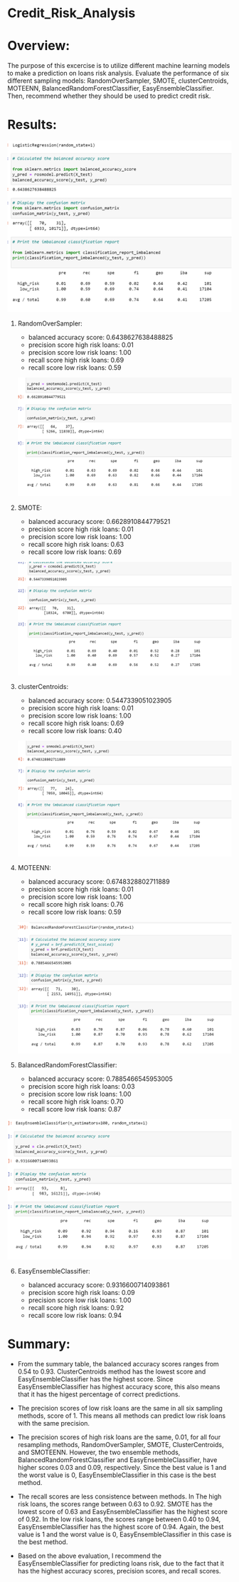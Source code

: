 # Credit_Risk_Analysis

# Overview:

The purpose of this excercise is to utilize different machine learning models to make a prediction on loans risk analysis. Evaluate the performance of six different sampling models: RandomOverSampler, SMOTE, clusterCentroids, MOTEENN, BalancedRandomForestClassifier, EasyEnsembleClassifier. Then, recommend whether they should be used to predict credit risk.

# Results: 
  
   ![random_os.png](images/random_os.png)
 1. RandomOverSampler:
  
      - balanced accuracy score: 0.6438627638488825
      - precision score high risk loans: 0.01
      - precision score low risk loans: 1.00
      - recall score high risk loans: 0.69
      - recall score low risk loans: 0.59
  
    ![smote.png](images/smote.png)
  2. SMOTE:  
  
      - balanced accuracy score: 0.6628910844779521
      - precision score high risk loans: 0.01
      - precision score low risk loans: 1.00
      - recall score high risk loans: 0.63
      - recall score low risk loans: 0.69
   
     ![cluster.png](images/cluster.png)
  3. clusterCentroids: 
  
      - balanced accuracy score: 0.5447339051023905
      - precision score high risk loans: 0.01
      - precision score low risk loans: 1.00
      - recall score high risk loans: 0.69
      - recall score low risk loans: 0.40
   
      ![smoteenn.png](images/smoteenn.png)
  4. MOTEENN:
  
      - balanced accuracy score: 0.6748328802711889
      - precision score high risk loans: 0.01
      - precision score low risk loans: 1.00
      - recall score high risk loans: 0.76
      - recall score low risk loans: 0.59

     ![balance_rf.png](images/balance_rf.png)
  5. BalancedRandomForestClassifier:
  
      - balanced accuracy score: 0.7885466545953005
      - precision score high risk loans: 0.03
      - precision score low risk loans: 1.00
      - recall score high risk loans: 0.70
      - recall score low risk loans: 0.87

   ![easy_ensemble.png](images/easy_ensemble.png)
   
  6. EasyEnsembleClassifier:
  
      - balanced accuracy score: 0.9316600714093861
      - precision score high risk loans: 0.09
      - precision score low risk loans: 1.00
      - recall score high risk loans: 0.92
      - recall score low risk loans: 0.94
 
# Summary: 


  - From the summary table, the balanced accuracy scores ranges from 0.54 to 0.93.  ClusterCentroids method has the lowest score and EasyEnsembleClassifier has the highest score.  Since EasyEnsembleClassifier has highest accuracy score, this also means that it has the higest percentage of correct predictions. 
  
  - The precision scores of low risk loans are the same in all six sampling methods, score of 1.  This means all methods can predict low risk loans with the same precision.
  
  - The precision scores of high risk loans are the same, 0.01, for all four resampling methods, RandomOverSampler, SMOTE, ClusterCentroids, and SMOTEENN.  However, the two ensemble methods, BalancedRandomForestClassifier and EasyEnsembleClassifier, have higher scores 0.03 and 0.09, respectively.  Since the best value is 1 and the worst value is 0, EasyEnsembleClassifier in this case is the best method.
  
  - The recall scores are less consistence between methods.  In The high risk loans, the scores range between 0.63 to 0.92.  SMOTE has the lowest score of 0.63 and EasyEnsembleClassifier has the highest score of 0.92.  In the low risk loans, the scores range between 0.40 to 0.94, EasyEnsembleClassifier has the highest score of 0.94. Again, the best value is 1 and the worst value is 0, EasyEnsembleClassifier in this case is the best method.
   
   - Based on the above evaluation, I recommend the EasyEnsembleClassifier for predicting loans risk, due to the fact that it has the highest accuracy scores, precision scores, and recall scores.
